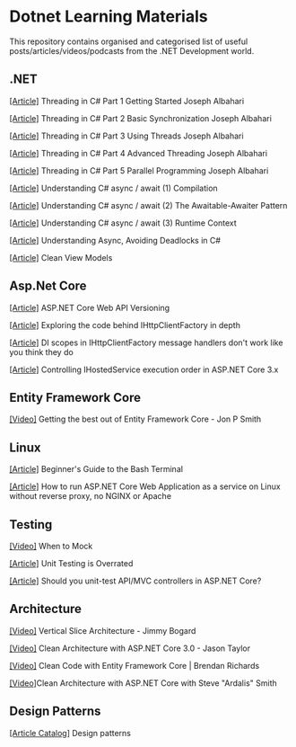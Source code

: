 # Dotnet Learning Materials
This repository contains organised and categorised list of useful posts/articles/videos/podcasts from the .NET Development world.

## .NET
[[Article]](http://www.albahari.com/threading/) Threading in C# Part 1 Getting Started Joseph Albahari

[[Article]](http://www.albahari.com/threading/part2.aspx) Threading in C# Part 2 Basic Synchronization Joseph Albahari

[[Article]](http://www.albahari.com/threading/part3.aspx) Threading in C# Part 3 Using Threads Joseph Albahari

[[Article]](http://www.albahari.com/threading/part4.aspx) Threading in C# Part 4 Advanced Threading Joseph Albahari

[[Article]](http://www.albahari.com/threading/part5.aspx) Threading in C# Part 5 Parallel Programming Joseph Albahari

[[Article]](https://weblogs.asp.net/dixin/understanding-c-sharp-async-await-1-compilation) Understanding C# async / await (1) Compilation

[[Article]](https://weblogs.asp.net/dixin/understanding-c-sharp-async-await-2-awaitable-awaiter-pattern) Understanding C# async / await (2) The Awaitable-Awaiter Pattern

[[Article]](https://weblogs.asp.net/dixin/understanding-c-sharp-async-await-3-runtime-context) Understanding C# async / await (3) Runtime Context

[[Article]](https://medium.com/rubrikkgroup/understanding-async-avoiding-deadlocks-e41f8f2c6f5d) Understanding Async, Avoiding Deadlocks in C#

[[Article]](https://blog.tomasz-rewak.com/clean-view-models/) Clean View Models

## Asp.Net Core
[[Article]](https://www.learmoreseekmore.com/2019/11/aspnet-core-web-api-versioning.html) ASP.NET Core Web API Versioning

[[Article]](https://andrewlock.net/exporing-the-code-behind-ihttpclientfactory/) Exploring the code behind IHttpClientFactory in depth

[[Article]](https://andrewlock.net/understanding-scopes-with-ihttpclientfactory-message-handlers/) DI scopes in IHttpClientFactory message handlers don't work like you think they do

[[Article]](https://andrewlock.net/controlling-ihostedservice-execution-order-in-aspnetcore-3/) Controlling IHostedService execution order in ASP.NET Core 3.x

## Entity Framework Core
[[Video]](https://www.youtube.com/watch?v=zySHbwl5IeU) Getting the best out of Entity Framework Core - Jon P Smith

## Linux
[[Article]](https://www.youtube.com/watch?v=oxuRxtrO2Ag) Beginner's Guide to the Bash Terminal

[[Article]](https://swimburger.net/blog/dotnet/how-to-run-aspnet-core-as-a-service-on-linux) How to run ASP.NET Core Web Application as a service on Linux without reverse proxy, no NGINX or Apache

## Testing
[[Video]](https://enterprisecraftsmanship.com/posts/when-to-mock/) When to Mock

[[Article]](https://tyrrrz.me/blog/unit-testing-is-overrated) Unit Testing is Overrated

[[Article]](https://andrewlock.net/should-you-unit-test-controllers-in-aspnetcore/) Should you unit-test API/MVC controllers in ASP.NET Core?

## Architecture
[[Video]](https://www.youtube.com/watch?v=SUiWfhAhgQw) Vertical Slice Architecture - Jimmy Bogard

[[Video]](https://www.youtube.com/watch?v=5OtUm1BLmG0) Clean Architecture with ASP.NET Core 3.0 - Jason Taylor

[[Video]](https://www.youtube.com/watch?v=LDRxo6wDIE0) Clean Code with Entity Framework Core | Brendan Richards

[[Video]](https://www.youtube.com/watch?v=joNTQy-KXiU)Clean Architecture with ASP.NET Core with Steve "Ardalis" Smith

## Design Patterns
[[Article Catalog]](https://refactoring.guru/ru/design-patterns) Design patterns
